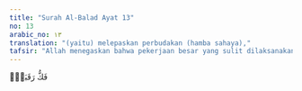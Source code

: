 ```yaml
---
title: "Surah Al-Balad Ayat 13"
no: 13
arabic_no: ١٣
translation: "(yaitu) melepaskan perbudakan (hamba sahaya),"
tafsir: "Allah menegaskan bahwa pekerjaan besar yang sulit dilaksanakan itu adalah memerdekakan budak. Hal itu karena perbudakan pada waktu itu sudah sangat dalam merasuk ke dalam kehidupan masyarakat sehari-hari, baik di dunia Arab maupun di luarnya. Segala aktivitas manusia, seperti perdagangan, pertanian, kemiliteran, bahkan kehidupan sehari-hari, dan sebagainya, tidak akan bisa berjalan dengan baik pada waktu itu tanpa adanya budak yang mengerjakan pekerjaan-pekerjaan berat. Namun Allah meminta umat Islam agar menghapus perbudakan. Pelaksanaannya memang tidak sekaligus, tetapi berangsur-angsur. Seorang tuan seharusnya dapat memerdekakan budaknya, inilah yang dirasakan mereka sangat berat. Pemerdekaan budak juga dilakukan melalui cara-cara lain, misalnya dengan sanksi pelanggaran-pelanggaran yang hukumannya adalah memerdekakan budak. Juga dengan cara memberi kesempatan kepada budak itu untuk menebus dirinya."
---
```

فَكُّ رَقَبَةٍۙ